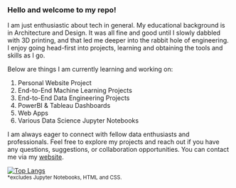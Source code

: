 ### Hello and welcome to my repo!

I am just enthusiastic about tech in general. My educational background is in Architecture and Design. It was all fine and good until I slowly dabbled with 3D printing, and that led me deeper into the rabbit hole of engineering. I enjoy going head-first into projects, learning and obtaining the tools and skills as I go.

Below are things I am currently learning and working on:

1. Personal Website Project
2. End-to-End Machine Learning Projects
3. End-to-End Data Engineering Projects
4. PowerBI & Tableau Dashboards
5. Web Apps
6. Various Data Science Jupyter Notebooks

I am always eager to connect with fellow data enthusiasts and professionals. Feel free to explore my projects and reach out if you have any questions, suggestions, or collaboration opportunities. You can contact me via my [website](https://jbrienweb.dev).

[![Top Langs](https://github-readme-stats.vercel.app/api/top-langs/?username=jbgithub22&layout=compact&hide=jupyter%20notebook,html,css,tex&theme=dracula)](https://github.com/anuraghazra/github-readme-stats) \
<sup>*excludes Jupyter Notebooks, HTML and CSS.</sup>

<!--
### Hi there 👋

#### 🔭 I’m currently working on Machine Learning projects and getting familiar with datasets from various domains.

#### 🌱 I’m currently learning Python ML Libraries and Back-end Cloud Development.

#### ⚡ Summary of projects I've done:
- TrueNAS Home Server
- OpenSEA NFT Collection
- Ender 3 Pro 3D Printer (Modded)


**jbgithub22/jbgithub22** is a ✨ _special_ ✨ repository because its `README.md` (this file) appears on your GitHub profile.

Here are some ideas to get you started:

- 🔭 I’m currently working on ...
- 🌱 I’m currently learning ...
- 👯 I’m looking to collaborate on ...
- 🤔 I’m looking for help with ...
- 💬 Ask me about ...
- 📫 How to reach me: ...
- 😄 Pronouns: ...
- ⚡ Fun fact: ...
-->
